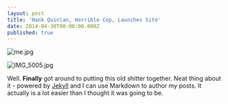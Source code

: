 ```yaml
---
layout: post
title: 'Hank Quinlan, Horrible Cop, Launches Site'
date: 2014-04-30T00:00:00.000Z
published: true
---
```


![me.jpg]({{site.baseurl}}/_posts/me.jpg)

![IMG_5005.jpg]({{site.baseurl}}/media/IMG_5005.jpg)

Well. **Finally** got around to putting this old shitter together. Neat thing about it - powered by [Jekyll](http://jekyllrb.com) and I can use Markdown to author my posts. It actually is a lot easier than I thought it was going to be.
